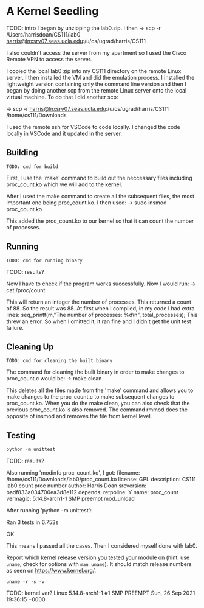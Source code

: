 # A Kernel Seedling
TODO: intro
I began by unzipping the lab0.zip. I then 
-> scp -r /Users/harrisdoan/CS111/lab0 harris@lnxsrv07.seas.ucla.edu:/u/cs/ugrad/harris/CS111

I also couldn't access the server from my apartment so I used the Cisco Remote VPN to access the server.

I copied the local lab0 zip into my CS111 directory on the remote Linux server. I then installed the VM and did the emulation process. I installed the lightweight version containing only the command line version and then I began by doing another scp from the remote Linux server onto the local virtual machine. To do that I did another scp:

-> scp -r harris@lnxsrv07.seas.ucla.edu:/u/cs/ugrad/harris/CS111 /home/cs111/Downloads

I used the remote ssh for VSCode to code locally. I changed the code locally in VSCode and it updated in the server.

## Building
```shell
TODO: cmd for build
```

First, I use the 'make' command to build out the neccessary files including proc_count.ko which we will add to the kernel.

After I used the make command to create all the subsequent files, the most important one being proc_count.ko. I then used:
-> sudo insmod proc_count.ko

This added the proc_count.ko to our kernel so that it can count the number of processes.

## Running
```shell
TODO: cmd for running binary
```
TODO: results?

Now I have to check if the program works successfully. Now I would run:
-> cat /proc/count

This will return an integer the number of processes. This returned a count of 88. So the result was 88. At first when I compiled, in my code I had extra lines: seq_printf(m,"The number of processes: %d\n", total_processes); This threw an error. So when I omitted it, it ran fine and I didn't get the unit test failure. 

## Cleaning Up
```shell
TODO: cmd for cleaning the built binary
```

The command for cleaning the built binary in order to make changes to proc_count.c would be:
-> make clean

This deletes all the files made from the 'make' command and allows you to make changes to the proc_count.c to make subsequent changes to proc_count.ko. When you do the make clean, you can also check that the previous proc_count.ko is also removed. The command rmmod does the opposite of insmod and removes the file from kernel level.

## Testing
```python
python -m unittest
```
TODO: results?

Also running 'modinfo proc_count.ko', I got:
filename: /home/cs111/Downloads/lab0/proc_count.ko
license: GPL
description: CS111 lab0 count proc number
author: Harris Doan
srcversion: badf833a034700ea3d8e112
depends:
retpoline: Y
name: proc_count
vermagic: 5.14.8-arch1-1 SMP preempt mod_unload

After running 'python -m unittest':

Ran 3 tests in 6.753s

OK

This means I passed all the cases. Then I considered myself done with lab0.

Report which kernel release version you tested your module on
(hint: use `uname`, check for options with `man uname`).
It should match release numbers as seen on https://www.kernel.org/.

```shell
uname -r -s -v
```
TODO: kernel ver?
Linux 5.14.8-arch1-1 #1 SMP PREEMPT Sun, 26 Sep 2021 19:36:15 +0000